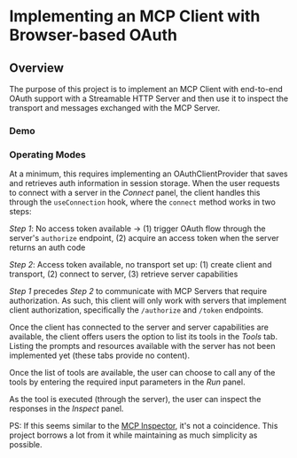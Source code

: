 # Implementing an MCP Client with Browser-based OAuth


## Overview

The purpose of this project is to implement an MCP Client with end-to-end OAuth support with a Streamable HTTP Server and then use it to inspect the transport and messages exchanged with the MCP Server. 

### Demo



### Operating Modes
At a minimum, this requires implementing an OAuthClientProvider that saves and retrieves auth information in session storage. When the user requests to connect with a server in the *Connect* panel, the client handles this through the `useConnection` hook, where the `connect` method works in two steps:

_Step 1_: No access token available -> (1) trigger OAuth flow through the server's `authorize` endpoint, (2) acquire an access token when the server returns an auth code 

_Step 2_: Access token available, no transport set up: (1) create client and transport, (2) connect to server, (3) retrieve server capabilities

_Step 1_ precedes _Step 2_ to communicate with MCP Servers that require authorization. As such, this client will only work with servers that implement client authorization, specifically the `/authorize` and `/token` endpoints.

Once the client has connected to the server and server capabilities are available, the client offers users the option to list its tools in the _Tools_ tab. Listing the prompts and resources available with the server has not been implemented yet (these tabs provide no content). 

Once the list of tools are available, the user can choose to call any of the tools by entering the required input parameters in the *Run* panel. 

As the tool is executed (through the server), the user can inspect the responses in the *Inspect* panel. 

PS: If this seems similar to the [MCP Inspector](https://github.com/modelcontextprotocol/inspector), it's not a coincidence. This project borrows a lot from it while maintaining as much simplicity as possible.  


